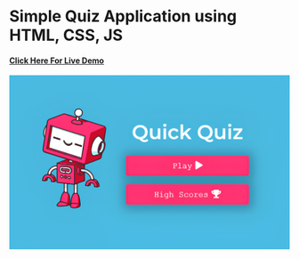 <h1>Simple Quiz Application using HTML, CSS, JS</h1>

#### [Click Here For Live Demo](https://quick-quiz-app.netlify.app/)


![alt text](quiz_app.png)